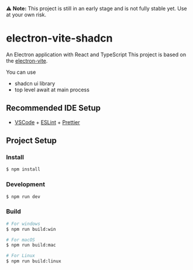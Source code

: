 ⚠️ **Note:** This project is still in an early stage and is not fully stable yet. Use at your own risk.

# electron-vite-shadcn

An Electron application with React and TypeScript
This project is based on the [electron-vite](https://github.com/alex8088/electron-vite).

You can use
- shadcn ui library
- top level await at main process

## Recommended IDE Setup

- [VSCode](https://code.visualstudio.com/) + [ESLint](https://marketplace.visualstudio.com/items?itemName=dbaeumer.vscode-eslint) + [Prettier](https://marketplace.visualstudio.com/items?itemName=esbenp.prettier-vscode)

## Project Setup

### Install

```bash
$ npm install
```

### Development

```bash
$ npm run dev
```

### Build

```bash
# For windows
$ npm run build:win

# For macOS
$ npm run build:mac

# For Linux
$ npm run build:linux
```
